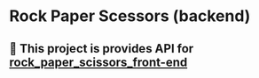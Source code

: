 # Rock Paper Scessors (backend)

## 🍻 This project is provides API for [rock_paper_scissors_front-end](https://github.com/lsarkisov/rock_paper_scissors_front-end)
